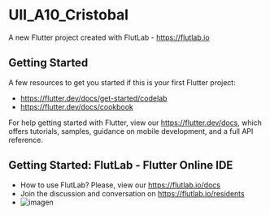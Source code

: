 # UII_A10_Cristobal

A new Flutter project created with FlutLab - https://flutlab.io

## Getting Started

A few resources to get you started if this is your first Flutter project:

- https://flutter.dev/docs/get-started/codelab
- https://flutter.dev/docs/cookbook

For help getting started with Flutter, view our
https://flutter.dev/docs, which offers tutorials,
samples, guidance on mobile development, and a full API reference.

## Getting Started: FlutLab - Flutter Online IDE

- How to use FlutLab? Please, view our https://flutlab.io/docs
- Join the discussion and conversation on https://flutlab.io/residents
- ![imagen](https://github.com/LBrandonC06/UII_A10_DrawerForm/assets/143548973/1ffe57c6-3c35-4bdf-aeb6-de220b6da949)

